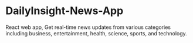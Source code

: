 # DailyInsight-News-App
React web app, Get real-time news updates from various categories including business, entertainment, health, science, sports, and technology.
